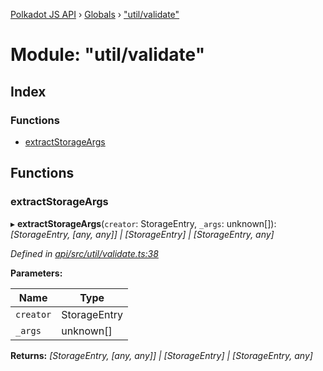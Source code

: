 [Polkadot JS API](../README.md) › [Globals](../globals.md) › ["util/validate"](_util_validate_.md)

# Module: "util/validate"

## Index

### Functions

* [extractStorageArgs](_util_validate_.md#extractstorageargs)

## Functions

###  extractStorageArgs

▸ **extractStorageArgs**(`creator`: StorageEntry, `_args`: unknown[]): *[StorageEntry, [any, any]] | [StorageEntry] | [StorageEntry, any]*

*Defined in [api/src/util/validate.ts:38](https://github.com/polkadot-js/api/blob/bbbd82eb4a/packages/api/src/util/validate.ts#L38)*

**Parameters:**

Name | Type |
------ | ------ |
`creator` | StorageEntry |
`_args` | unknown[] |

**Returns:** *[StorageEntry, [any, any]] | [StorageEntry] | [StorageEntry, any]*
